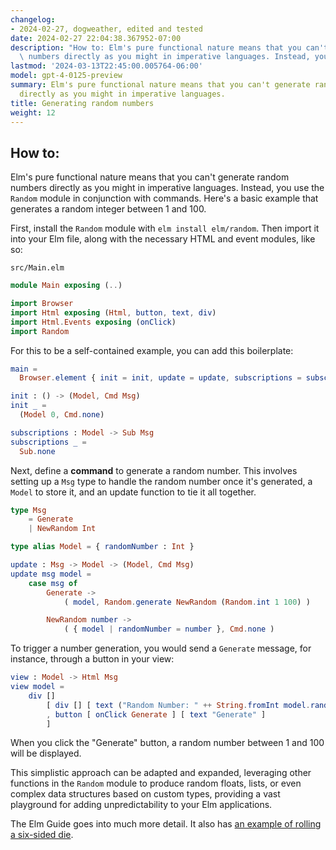 ```yaml
---
changelog:
- 2024-02-27, dogweather, edited and tested
date: 2024-02-27 22:04:38.367952-07:00
description: "How to: Elm's pure functional nature means that you can't generate random\
  \ numbers directly as you might in imperative languages. Instead, you use the\u2026"
lastmod: '2024-03-13T22:45:00.005764-06:00'
model: gpt-4-0125-preview
summary: Elm's pure functional nature means that you can't generate random numbers
  directly as you might in imperative languages.
title: Generating random numbers
weight: 12
---
```


## How to:
Elm's pure functional nature means that you can't generate random numbers directly as you might in imperative languages. Instead, you use the `Random` module in conjunction with commands. Here's a basic example that generates a random integer between 1 and 100.

First, install the `Random` module with `elm install elm/random`. Then import it into your Elm file, along with the necessary HTML and event modules, like so:

`src/Main.elm`

```elm
module Main exposing (..)

import Browser
import Html exposing (Html, button, text, div)
import Html.Events exposing (onClick)
import Random
```

For this to be a self-contained example, you can add this boilerplate:
```elm
main =
  Browser.element { init = init, update = update, subscriptions = subscriptions, view = view }

init : () -> (Model, Cmd Msg)
init _ =
  (Model 0, Cmd.none)

subscriptions : Model -> Sub Msg
subscriptions _ =
  Sub.none
```

Next, define a **command** to generate a random number. This involves setting up a `Msg` type to handle the random number once it's generated, a `Model` to store it, and an update function to tie it all together.
```elm
type Msg
    = Generate
    | NewRandom Int

type alias Model = { randomNumber : Int }

update : Msg -> Model -> (Model, Cmd Msg)
update msg model =
    case msg of
        Generate ->
            ( model, Random.generate NewRandom (Random.int 1 100) )

        NewRandom number ->
            ( { model | randomNumber = number }, Cmd.none )
```

To trigger a number generation, you would send a `Generate` message, for instance, through a button in your view:
```elm
view : Model -> Html Msg
view model =
    div []
        [ div [] [ text ("Random Number: " ++ String.fromInt model.randomNumber) ]
        , button [ onClick Generate ] [ text "Generate" ]
        ]
```

When you click the "Generate" button, a random number between 1 and 100 will be displayed.

This simplistic approach can be adapted and expanded, leveraging other functions in the `Random` module to produce random floats, lists, or even complex data structures based on custom types, providing a vast playground for adding unpredictability to your Elm applications.

The Elm Guide goes into much more detail. It also has [an example of rolling a six-sided die](https://guide.elm-lang.org/effects/random).
